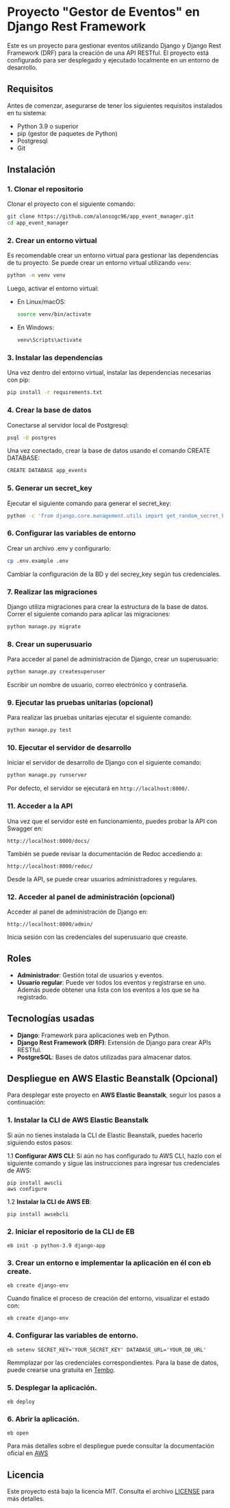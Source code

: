 # Proyecto "Gestor de Eventos" en Django Rest Framework

Este es un proyecto para gestionar eventos utilizando Django y Django Rest Framework (DRF) para la creación de una API RESTful. El proyecto está configurado para ser desplegado y ejecutado localmente en un entorno de desarrollo.

## Requisitos

Antes de comenzar, asegurarse de tener los siguientes requisitos instalados en tu sistema:

- Python 3.9 o superior
- pip (gestor de paquetes de Python)
- Postgresql
- Git

## Instalación

### 1. Clonar el repositorio

Clonar el proyecto con el siguiente comando:

```bash
git clone https://github.com/alonsogc96/app_event_manager.git
cd app_event_manager
```

### 2. Crear un entorno virtual

Es recomendable crear un entorno virtual para gestionar las dependencias de tu proyecto. Se puede crear un entorno virtual utilizando `venv`:

```bash
python -m venv venv
```

Luego, activar el entorno virtual:

- En Linux/macOS:

  ```bash
  source venv/bin/activate
  ```

- En Windows:

  ```bash
  venv\Scripts\activate
  ```

### 3. Instalar las dependencias

Una vez dentro del entorno virtual, instalar las dependencias necesarias con pip:

```bash
pip install -r requirements.txt
```

### 4. Crear la base de datos

Conectarse al servidor local de Postgresql:

```bash
psql -U postgres
```

Una vez conectado, crear la base de datos usando el comando CREATE DATABASE:

```bash
CREATE DATABASE app_events
```

### 5. Generar un secret_key

Ejecutar el siguiente comando para generar el secret_key:

```bash
python -c 'from django.core.management.utils import get_random_secret_key; print(get_random_secret_key())'
```

### 6. Configurar las variables de entorno

Crear un archivo .env y configurarlo:

```bash
cp .env.example .env
```

Cambiar la configuración de la BD y del secrey_key según tus credenciales.

### 7. Realizar las migraciones

Django utiliza migraciones para crear la estructura de la base de datos. Correr el siguiente comando para aplicar las migraciones:

```bash
python manage.py migrate
```

### 8. Crear un superusuario

Para acceder al panel de administración de Django, crear un superusuario:

```bash
python manage.py createsuperuser
```

Escribir un nombre de usuario, correo electrónico y contraseña.

### 9. Ejecutar las pruebas unitarias (opcional)

Para realizar las pruebas unitarias ejecutar el siguiente comando:

```bash
python manage.py test
```

### 10. Ejecutar el servidor de desarrollo

Iniciar el servidor de desarrollo de Django con el siguiente comando:

```bash
python manage.py runserver
```

Por defecto, el servidor se ejecutará en `http://localhost:8000/`.

### 11. Acceder a la API

Una vez que el servidor esté en funcionamiento, puedes probar la API con Swagger en:

```
http://localhost:8000/docs/
```

También se puede revisar la documentación de Redoc accediendo a:

```
http://localhost:8000/redoc/
```

Desde la API, se puede crear usuarios administradores y regulares.

### 12. Acceder al panel de administración (opcional)

Acceder al panel de administración de Django en:

```
http://localhost:8000/admin/
```

Inicia sesión con las credenciales del superusuario que creaste.

## Roles

- **Administrador**: Gestión total de usuarios y eventos.
- **Usuario regular**: Puede ver todos los eventos y registrarse en uno. Además puede obtener una lista con los eventos a los que se ha registrado.

## Tecnologías usadas

- **Django**: Framework para aplicaciones web en Python.
- **Django Rest Framework (DRF)**: Extensión de Django para crear APIs RESTful.
- **PostgreSQL**: Bases de datos utilizadas para almacenar datos.



## Despliegue en AWS Elastic Beanstalk (Opcional)

Para desplegar este proyecto en **AWS Elastic Beanstalk**, seguir los pasos a continuación:

### 1. Instalar la CLI de AWS Elastic Beanstalk

Si aún no tienes instalada la CLI de Elastic Beanstalk, puedes hacerlo siguiendo estos pasos:

1.1 **Configurar AWS CLI**: Si aún no has configurado tu AWS CLI, hazlo con el siguiente comando y sigue las instrucciones para ingresar tus credenciales de AWS:

```
pip install awscli
aws configure
```

1.2 **Instalar la CLI de AWS EB**: 

```
pip install awsebcli
```

### 2. Iniciar el repositorio de la CLI de EB 


```
eb init -p python-3.9 django-app
```

### 3. Crear un entorno e implementar la aplicación en él con eb create. 

```
eb create django-env
```

Cuando finalice el proceso de creación del entorno, visualizar el estado con:

```
eb create django-env
```

### 4. Configurar las variables de entorno. 

```
eb setenv SECRET_KEY='YOUR_SECRET_KEY' DATABASE_URL='YOUR_DB_URL'
```

Remmplazar por las credenciales correspondientes. Para la base de datos, puede crearse una gratuita en [Tembo](https://tembo.io/). 

### 5. Desplegar la aplicación. 

```
eb deploy
```

### 6. Abrir la aplicación. 

```
eb open
```

Para más detalles sobre el despliegue puede consultar la documentación oficial en [AWS](https://docs.aws.amazon.com/es_es/elasticbeanstalk/latest/dg/create-deploy-python-django.html)

## Licencia

Este proyecto está bajo la licencia MIT. Consulta el archivo [LICENSE](LICENSE) para más detalles.